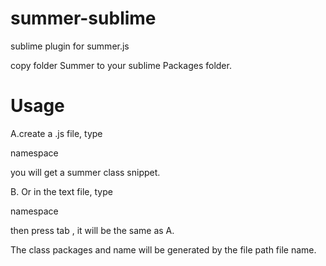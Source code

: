 summer-sublime
==============

sublime plugin for summer.js


copy folder Summer to your sublime Packages folder. 



Usage
======

A.create a .js file, type


namespace 


you will get a summer class snippet.


B. Or in the text file, type


namespace 


then press tab , it will be the same as A.



The class packages and name will be generated by the file path file name.